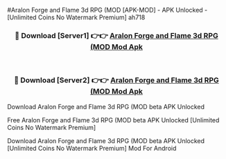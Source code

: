 #Aralon Forge and Flame 3d RPG (MOD [APK-MOD] - APK Unlocked - [Unlimited Coins No Watermark Premium] ah718



<div align="center">

<h3>🔴 Download [Server1] 👉👉 <a href="https://momento.my/?title=Aralon_Forge_and_Flame_3d_RPG_(MOD">Aralon Forge and Flame 3d RPG (MOD Mod Apk</a></h3><br>

<h3>🔴 Download [Server2] 👉👉 <a href="https://momento.my/?title=Aralon_Forge_and_Flame_3d_RPG_(MOD">Aralon Forge and Flame 3d RPG (MOD Mod Apk</a></h3>
</div>



Download Aralon Forge and Flame 3d RPG (MOD beta APK Unlocked

Free Aralon Forge and Flame 3d RPG (MOD beta APK Unlocked [Unlimited Coins No Watermark Premium]

Download Aralon Forge and Flame 3d RPG (MOD beta APK Unlocked [Unlimited Coins No Watermark Premium] Mod For Android
